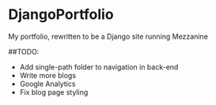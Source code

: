 # DjangoPortfolio
My portfolio, rewritten to be a Django site running Mezzanine

##TODO:
- Add single-path folder to navigation in back-end
- Write more blogs
- Google Analytics
- Fix blog page styling
